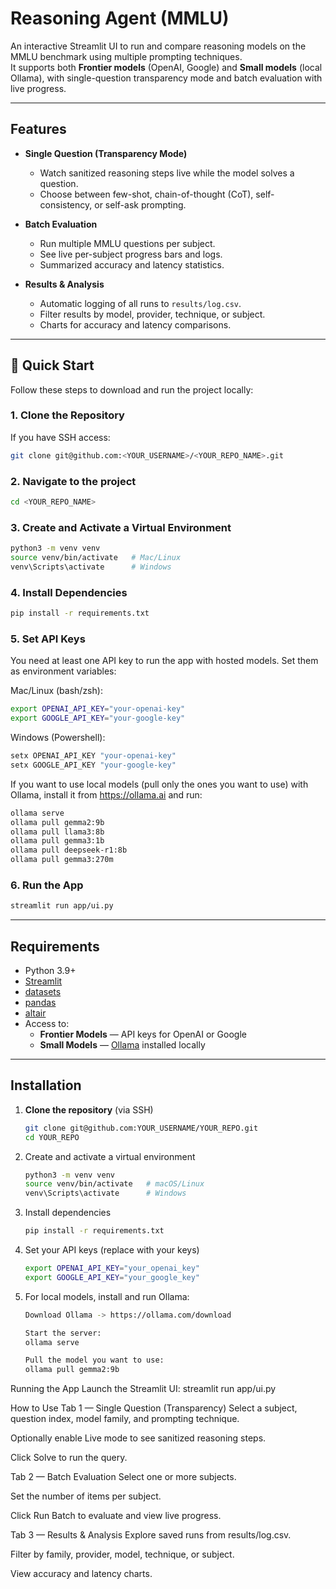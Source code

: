 # Reasoning Agent (MMLU)

An interactive Streamlit UI to run and compare reasoning models on the MMLU benchmark using multiple prompting techniques.  
It supports both **Frontier models** (OpenAI, Google) and **Small models** (local Ollama), with single-question transparency mode and batch evaluation with live progress.

---

## Features

- **Single Question (Transparency Mode)**  
  - Watch sanitized reasoning steps live while the model solves a question.  
  - Choose between few-shot, chain-of-thought (CoT), self-consistency, or self-ask prompting.  

- **Batch Evaluation**  
  - Run multiple MMLU questions per subject.  
  - See live per-subject progress bars and logs.  
  - Summarized accuracy and latency statistics.  

- **Results & Analysis**  
  - Automatic logging of all runs to `results/log.csv`.  
  - Filter results by model, provider, technique, or subject.  
  - Charts for accuracy and latency comparisons.

---

## 🚀 Quick Start

Follow these steps to download and run the project locally:

### 1. Clone the Repository
If you have SSH access:
   ```bash
   git clone git@github.com:<YOUR_USERNAME>/<YOUR_REPO_NAME>.git
   ```
### 2. Navigate to the project
   ```bash
   cd <YOUR_REPO_NAME>
   ```
### 3. Create and Activate a Virtual Environment
   ```bash
   python3 -m venv venv
   source venv/bin/activate   # Mac/Linux
   venv\Scripts\activate      # Windows
   ```
### 4. Install Dependencies    
   ```bash
   pip install -r requirements.txt
   ```
### 5. Set API Keys  
You need at least one API key to run the app with hosted models. Set them as environment variables:

Mac/Linux (bash/zsh):
   ```bash
   export OPENAI_API_KEY="your-openai-key"
   export GOOGLE_API_KEY="your-google-key"
   ```
Windows (Powershell):
   ```bash
   setx OPENAI_API_KEY "your-openai-key"
   setx GOOGLE_API_KEY "your-google-key"
   ```
If you want to use local models (pull only the ones you want to use) with Ollama, install it from https://ollama.ai and run:
   ```bash
   ollama serve
   ollama pull gemma2:9b
   ollama pull llama3:8b
   ollama pull gemma3:1b
   ollama pull deepseek-r1:8b
   ollama pull gemma3:270m
   ```
### 6. Run the App
   ```bash
   streamlit run app/ui.py
   ```
---

## Requirements

- Python 3.9+  
- [Streamlit](https://streamlit.io/)  
- [datasets](https://huggingface.co/docs/datasets)  
- [pandas](https://pandas.pydata.org/)  
- [altair](https://altair-viz.github.io/)  
- Access to:
  - **Frontier Models** — API keys for OpenAI or Google
  - **Small Models** — [Ollama](https://ollama.com/) installed locally

---

## Installation

1. **Clone the repository** (via SSH)
   ```bash
   git clone git@github.com:YOUR_USERNAME/YOUR_REPO.git
   cd YOUR_REPO

2. Create and activate a virtual environment
   ```bash
   python3 -m venv venv
   source venv/bin/activate   # macOS/Linux
   venv\Scripts\activate      # Windows

3. Install dependencies
   ```bash
   pip install -r requirements.txt

4. Set your API keys (replace with your keys)
   ```bash
   export OPENAI_API_KEY="your_openai_key"
   export GOOGLE_API_KEY="your_google_key"

5. For local models, install and run Ollama:
   ```bash 
   Download Ollama -> https://ollama.com/download

   Start the server:
   ollama serve

   Pull the model you want to use:
   ollama pull gemma2:9b


Running the App
Launch the Streamlit UI:
streamlit run app/ui.py

How to Use
Tab 1 — Single Question (Transparency)
Select a subject, question index, model family, and prompting technique.

Optionally enable Live mode to see sanitized reasoning steps.

Click Solve to run the query.

Tab 2 — Batch Evaluation
Select one or more subjects.

Set the number of items per subject.

Click Run Batch to evaluate and view live progress.

Tab 3 — Results & Analysis
Explore saved runs from results/log.csv.

Filter by family, provider, model, technique, or subject.

View accuracy and latency charts.